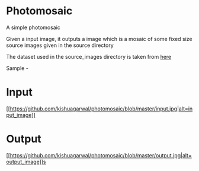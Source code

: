 # Photomosaic

A simple photomosaic

Given a input image, it outputs a image which is a mosaic of some fixed size source images given in the source directory

The dataset used in the source_images directory is taken from [here](https://www.kaggle.com/olgabelitskaya/flower-color-images)

Sample - 

# Input

  [[https://github.com/kishuagarwal/photomosaic/blob/master/input.jpg|alt=input_image]]

# Output
  [[https://github.com/kishuagarwal/photomosaic/blob/master/output.jpg|alt=output_image]]s
